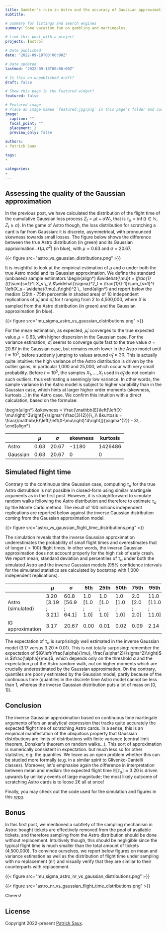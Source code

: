 ```yaml
---
title: Gambler's ruin in Astro and the accuracy of Gaussian approximation [2]
subtitle:

# Summary for listings and search engines
summary: Some vacation fun on gambling and martingales.

# Link this post with a project
projects: [astro]

# Date published
date: "2022-09-18T00:00:00Z"

# Date updated
lastmod: "2022-09-18T00:00:00Z"

# Is this an unpublished draft?
draft: false

# Show this page in the Featured widget?
featured: false

# Featured image
# Place an image named `featured.jpg/png` in this page's folder and customize its options here.
image:
  caption: ""
  focal_point: ""
  placement: 2
  preview_only: false

authors:
- Patrick Saux

tags:
-

categories:
-
---
```


## Assessing the quality of the Gaussian approximation

In the previous post, we have calculated the distribution of the flight time of the cumulative Gaussian loss process $Z_t=\mu t + \sigma W_t$, that is $\tau_{\alpha} = \inf \left\lbrace t\in\mathbb{N}, Z_t \geq \alpha \right\rbrace$. In the game of Astro though, the loss distribution for scratching a card is far from Gaussian: it is discrete, asymmetrical, with pronounced skewness towards small losses. The figure below shows the difference between the true Astro distribution (in green) and its Gaussian approximation $\mathcal{N}(\mu, \sigma^2)$ (in blue), with $\mu=0.63$ and $\sigma=20.67$.

{{< figure src="astro_vs_gaussian_distributions.png" >}}

It is insightful to look at the empirical estimation of $\mu$ and $\sigma$ under both the true Astro model and its Gaussian approximation. We define the standard (unbiased) sample estimators
\begin{align*}
&\widehat{\mu}_t = \frac{1}{t}\sum_{s=1}^t X_s \\,,\\\\
&\widehat{\sigma}^2_t = \frac{1}{t-1}\sum_{s=1}^t \left(X_s - \widehat{\mu}_t\right)^2 \\,,
\end{align*}
and report below the median (25th - 75th percentile in shaded area) of 10 independent replications of $\widehat{\mu}_t$ and $\widehat{\sigma}_t$ for $t$ ranging from 2 to 4,500,000, where $X$ is sampled from the Astro distribution (in green) and the Gaussian approximation (in blue).

{{< figure src="mu_sigma_astro_vs_gaussian_distributions.png" >}}

For the mean estimation, as expected, $\widehat{\mu}_t$ converges to the true expected value $\mu=0.63$, with higher dispersion in the Gaussian case. For the variance estimation, $\widehat{\sigma}_t$ seems to converge quite fast to the true value $\sigma=20.67$ in the Gaussian case, but remains much lower in the Astro model until $t\approx 10^5$, before suddenly jumping to values around $\widehat{\sigma}_t\approx 20$. This is actually quite intuitive: the high variance of the Astro distribution is driven by the outlier gains, in particular 1,000 and 25,000, which occur with very small probability. Before $t\approx 10^5$, the samples $X_1, \dots, X_t$ used in $\widehat{\sigma}_t$ do not contain such outliers, thus estimating a seemingly low variance. In other words, the sample variance in the Astro model is subject to higher variability than in the Gaussian case, which hints at larger higher order moments (skewness, kurtosis...) in the Astro case. We confirm this intuition with a direct calculation, based on the formulae:

\begin{align*}
&skewness = \frac{\mathbb{E}\left[\left(X-\mu\right)^3\right]}{\sigma^{\frac{3}{2}}}\\,,\\\\
&kurtosis = \frac{\mathbb{E}\left[\left(X-\mu\right)^4\right]}{\sigma^{2}} - 3\\,.
\end{align*}

|          | $\mu$ | $\sigma$ | skewness | kurtosis |
|----------|-------|----------|----------|----------|
| Astro    | 0.63  | 20.67    | -1180    | 1426486  |
| Gaussian | 0.63  | 20.67    | 0        | 0        |

## Simulated flight time

Contrary to the continuous time Gaussian case, computing $\tau_{\alpha}$ for the true Astro distrubtion is not possible in closed-form using similar martingale arguments as in the first post. However, it is straightforward to simulate random walks following the Astro distribution and therefore to estimate $\tau_{\alpha}$ by the Monte Carlo method. The result of 100 millions independent replications are reported below against the inverse Gaussian distribution coming from the Gaussian approximation model.

{{< figure src="astro_vs_gaussian_flight_time_distributions.png" >}}

The simulation reveals that the inverse Gaussian approximation underestimates the probability of small flight times and overestimates that of longer ($>100$) flight times. In other words, the inverse Gaussian approximation does not account properly for the high risk of early crash. We report mean, standard deviation and percentiles of $\tau_{\alpha}$ under both the simulated Astro and the inverse Gaussian models (95% confidence intervals for the simulated statistics are calculated by bootstrap with 1,000 independent replications).

|                   | $\mu$              | $\sigma$           | 5th             | 25th            | 50th            | 75th            | 95th               |
|-------------------|--------------------|--------------------|-----------------|-----------------|-----------------|-----------------|--------------------|
| Astro (simulated) | 3.20 <br />[3.19 ; 3.21] | 60.8 <br />[56.9 ; 64.1] | 1.0 <br />[1.0 ; 1.0] | 1.0 <br />[1.0 ; 1.0] | 1.0 <br />[1.0 ; 1.0] | 2.0 <br />[2.0 ; 2.0] | 11.0 <br />[11.0 ; 11.0] |
| IG approximation   | 3.17               | 20.67              | 0.00            | 0.01            | 0.02            | 0.09            | 2.14               |

The expectation of $\tau_{\alpha}$ is surprisingly well estimated in the inverse Gaussian model (3.17 versus 3.20 $\pm$ 0.01). This is not totally surprising: remember the expectation of $IG\left(\frac{\alpha}{\mu}, \frac{\alpha^2}{\sigma^2}\right)$ is $\frac{\alpha}{\mu}$, which depends only on the threshold $\alpha$ and the expectation $\mu$ of the Astro random walk, <em>not</em> on higher moments which are crucially underestimated by the Gaussian approximation. On the contrary, quantiles are poorly estimated by the Gaussian model, partly because of the continuous time (quantiles in the discrete time Astro model cannot be less than 1, whereas the inverse Gaussian distribution puts a lot of mass on $[0, 1]$).

## Conclusion

The inverse Gaussian approximation based on continuous time martingale arguments offers an analytical expression that tracks quite accurately the expected flight time of scratching Astro cards. In a sense, this is an empirical manifestation of the ubiquitous property that Gaussian distributions are limits of distributions with finite variance (central limit theorem, Donsker's theorem on random walks...). This sort of approximation is numerically consistent in expectation. but much less so for other statistics, e.g. the quantiles. We leave as an open problem whether this can be studied more formally (e.g. in a similar spirit to Glivenko-Cantelli classes). Moreover, let's emphasise again the difference in interpretation between mean and median: the expected flight time $\mathbb{E}\left[\tau_{\alpha}\right]\approx 3.20$ is driven upwards by unlikely events of large magnitude; the most likely outcome of scratching Astro cards is to loose 2€ all at once!

Finally, you may check out the code used for the simulation and figures in this [repo](https://github.com/sauxpa/astro).


## Bonus

In this first post, we mentioned a subtlety of the sampling mechanism in Astro: bought tickets are effectively removed from the pool of available tickets, and therefore sampling from the Astro distribution should be done without replacement. Intuitively though, this should be negligible since the typical flight time is much smaller than the total amount of tickets (4,500,000). To convince ourselves, we report below figures on mean and variance estimation as well as the distribution of flight time under sampling with no replacement (nr) and visually verify that they are similar to their counterparts with replacement.  

{{< figure src="mu_sigma_astro_nr_vs_gaussian_distributions.png" >}}

{{< figure src="astro_nr_vs_gaussian_flight_time_distributions.png" >}}


Cheers!

## License

Copyright 2022-present [Patrick Saux](https://sauxpa.github.io/).
